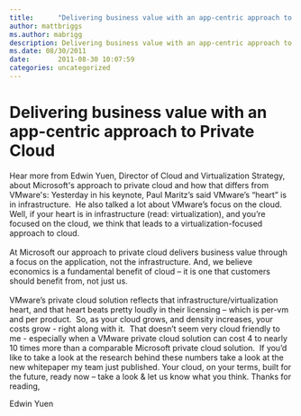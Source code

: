 ```yaml
---
title:      "Delivering business value with an app-centric approach to Private Cloud"
author: mattbriggs
ms.author: mabrigg
description: Delivering business value with an app-centric approach to Private Cloud
ms.date: 08/30/2011
date:       2011-08-30 10:07:59
categories: uncategorized
---
```

# Delivering business value with an app-centric approach to Private Cloud

Hear more from Edwin Yuen, Director of Cloud and Virtualization Strategy, about Microsoft's approach to private cloud and how that differs from VMware's: Yesterday in his keynote, Paul Maritz’s said VMware’s “heart” is in infrastructure.  He also talked a lot about VMware’s focus on the cloud.  Well, if your heart is in infrastructure (read: virtualization), and you’re focused on the cloud, we think that leads to a virtualization-focused approach to cloud.  
    
At Microsoft our approach to private cloud delivers business value through a focus on the application, not the infrastructure. And, we believe economics is a fundamental benefit of cloud – it is one that customers should benefit from, not just us.  
    
VMware’s private cloud solution reflects that infrastructure/virtualization heart, and that heart beats pretty loudly in their licensing – which is per-vm and per product.  So, as your cloud grows, and density increases, your costs grow - right along with it.  That doesn’t seem very cloud friendly to me - especially when a VMware private cloud solution can cost 4 to nearly 10 times more than a comparable Microsoft private cloud solution.  If you’d like to take a look at the research behind these numbers take a look at the new whitepaper my team just published. Your cloud, on your terms, built for the future, ready now – take a look & let us know what you think. Thanks for reading, 

Edwin Yuen
